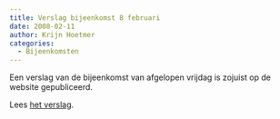 ```yaml
---
title: Verslag bijeenkomst 8 februari
date: 2008-02-11
author: Krijn Hoetmer
categories: 
  - Bijeenkomsten
---
```

Een verslag van de bijeenkomst van afgelopen vrijdag is zojuist op de website gepubliceerd.

Lees [het verslag](/bijeenkomsten/2008/info-nl).

